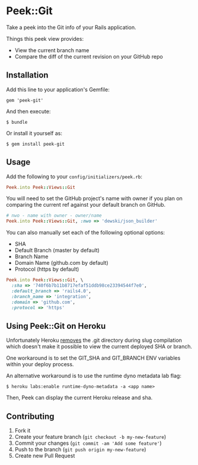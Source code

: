 # Peek::Git

Take a peek into the Git info of your Rails application.

Things this peek view provides:

- View the current branch name
- Compare the diff of the current revision on your GitHub repo

## Installation

Add this line to your application's Gemfile:

    gem 'peek-git'

And then execute:

    $ bundle

Or install it yourself as:

    $ gem install peek-git

## Usage

Add the following to your `config/initializers/peek.rb`:

```ruby
Peek.into Peek::Views::Git
```

You will need to set the GitHub project's name with owner if you plan on
comparing the current ref against your default branch on GitHub.

```ruby
# nwo - name with owner - owner/name
Peek.into Peek::Views::Git, :nwo => 'dewski/json_builder'
```

You can also manually set each of the following optional options:

- SHA
- Default Branch (master by default)
- Branch Name
- Domain Name (github.com by default)
- Protocol (https by default)

```ruby
Peek.into Peek::Views::Git, \
  :sha => '740f6b7b11b8717efaf51ddb98ce23394544f7e0',
  :default_branch => 'rails4.0',
  :branch_name => 'integration',
  :domain => 'github.com',
  :protocol => 'https'
```

## Using Peek::Git on Heroku

Unfortunately Heroku [removes](https://devcenter.heroku.com/articles/slug-compiler#compilation)
the .git directory during slug compilation which doesn't make it possible to
view the current deployed SHA or branch.

One workaround is to set the GIT_SHA and GIT_BRANCH ENV variables within
your deploy process.

An alternative workaround is to use the runtime dyno metadata lab flag:

    $ heroku labs:enable runtime-dyno-metadata -a <app name>

Then, Peek can display the current Heroku release and sha.

## Contributing

1. Fork it
2. Create your feature branch (`git checkout -b my-new-feature`)
3. Commit your changes (`git commit -am 'Add some feature'`)
4. Push to the branch (`git push origin my-new-feature`)
5. Create new Pull Request
